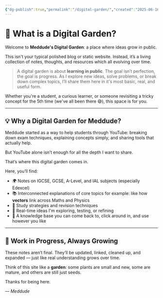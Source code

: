 ```yaml
---
{"dg-publish":true,"permalink":"/digital-garden/","created":"2025-06-16T05:39:36.162+03:00","updated":"2025-06-16T05:44:32.078+03:00"}
---
```


# 🌱 What is a Digital Garden?

Welcome to **Meddude's Digital Garden**: a place where ideas grow in public.

This isn't your typical polished blog or static website. Instead, it’s a living collection of notes, thoughts, and resources which all evolving over time.

> A digital garden is about **learning in public**. The goal isn’t perfection, the goal is progress. As I explore new ideas, solve problems, or break down complex topics, I’ll share them here  in it's most basic, real, and useful form.

Whether you're a student, a curious learner, or someone revisiting a tricky concept for the 5th time (we've all been there 😅), this space is for you.

---

## 💡 Why a Digital Garden for Meddude?

Meddude started as a way to help students through YouTube: breaking down exam techniques, explaining concepts simply, and sharing tools that actually help.

But YouTube alone isn’t enough for all the depth I want to share.

That’s where this digital garden comes in.

Here, you’ll find:
- 🌍 Notes on IGCSE, GCSE, A-Level, and IAL subjects (especially Edexcel)
- 📚 Interconnected explanations of core topics  for example:  like how **vectors** link across Maths and Physics
- 📝 Study strategies and revision techniques
- 🎯 Real-time ideas I'm exploring, testing, or refining
- 🧠 A knowledge base you can come back to, click around in, and use however you like

---

## 🌿 Work in Progress, Always Growing

These notes aren’t final. They’ll be updated, linked, cleaned up, and expanded — just like real understanding grows over time.

Think of this site like a **garden**: some plants are small and new, some are mature, and others are still just seeds.

Thanks for being here.

— *Meddude*
